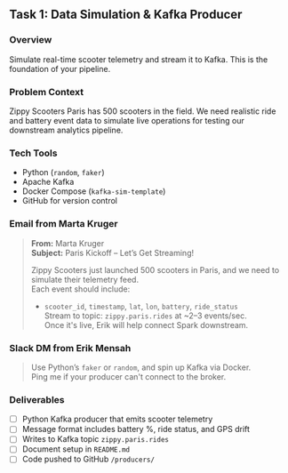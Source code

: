 ## Task 1: Data Simulation & Kafka Producer

### Overview  
Simulate real-time scooter telemetry and stream it to Kafka. This is the foundation of your pipeline.

### Problem Context  
Zippy Scooters Paris has 500 scooters in the field. We need realistic ride and battery event data to simulate live operations for testing our downstream analytics pipeline.

### Tech Tools  
- Python (`random`, `faker`)  
- Apache Kafka  
- Docker Compose (`kafka-sim-template`)  
- GitHub for version control  

### Email from Marta Kruger

> **From:** Marta Kruger  
> **Subject:** Paris Kickoff – Let’s Get Streaming!  
>  
> Zippy Scooters just launched 500 scooters in Paris, and we need to simulate their telemetry feed.  
> Each event should include:  
> - `scooter_id`, `timestamp`, `lat`, `lon`, `battery`, `ride_status`  
> Stream to topic: `zippy.paris.rides` at ~2–3 events/sec.  
> Once it's live, Erik will help connect Spark downstream.

### Slack DM from Erik Mensah

> Use Python’s `faker` or `random`, and spin up Kafka via Docker.  
> Ping me if your producer can't connect to the broker.

### Deliverables  
- [ ] Python Kafka producer that emits scooter telemetry  
- [ ] Message format includes battery %, ride status, and GPS drift  
- [ ] Writes to Kafka topic `zippy.paris.rides`  
- [ ] Document setup in `README.md`  
- [ ] Code pushed to GitHub `/producers/`
